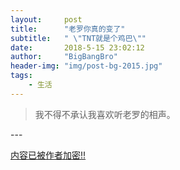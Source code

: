 ```yaml
---
layout:     post
title:      "老罗你真的变了"
subtitle:   " \"TNT就是个鸡巴\""
date:       2018-5-15 23:02:12
author:     "BigBangBro"
header-img: "img/post-bg-2015.jpg"
tags:
    - 生活
---
```


> 我不得不承认我喜欢听老罗的相声。


<p id = "build"></p>
---



[内容已被作者加密!!](http://bigbangbro.com/ "加密内容")

